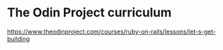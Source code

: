 # The Odin Project curriculum
https://www.theodinproject.com/courses/ruby-on-rails/lessons/let-s-get-building